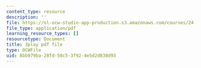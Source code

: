 ```yaml
---
content_type: resource
description: ''
file: https://ol-ocw-studio-app-production.s3.amazonaws.com/courses/24-908-creole-language-and-caribbean-identities-spring-2017/8bb979ba28fd50c53f924e5d2d838d93_w-zdunIsHUU.pdf
file_type: application/pdf
learning_resource_types: []
resourcetype: Document
title: 3play pdf file
type: OCWFile
uid: 8bb979ba-28fd-50c5-3f92-4e5d2d838d93
---
```

